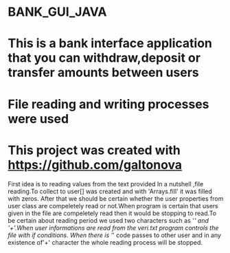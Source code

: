 # BANK_GUI_JAVA
# This is a bank interface application that you can withdraw,deposit or transfer amounts between users
# File reading and writing processes were used 
# This project was created with https://github.com/galtonova 
First idea is to reading values from the text provided In a nutshell ,file reading.To collect to user[]  was created and with 'Arrays.fill' it was filled with zeros. After that we should be certain whether the user properties from user class are
compeletely read or not.When program is certain that users given in the file are compeletely read then it would be stopping to read.To be certain about reading period we used two characters such as '*' and '+'.When user informations are read from the veri.txt program controls the file with if conditions. When there is '*' code passes to other user and in any existence of'+' character the whole reading process will be stopped.
